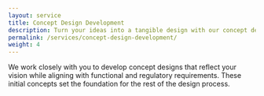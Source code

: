 ```yaml
---
layout: service
title: Concept Design Development
description: Turn your ideas into a tangible design with our concept design services.
permalink: /services/concept-design-development/
weight: 4
---
```


We work closely with you to develop concept designs that reflect your vision while aligning with functional and regulatory requirements. These initial concepts set the foundation for the rest of the design process.
